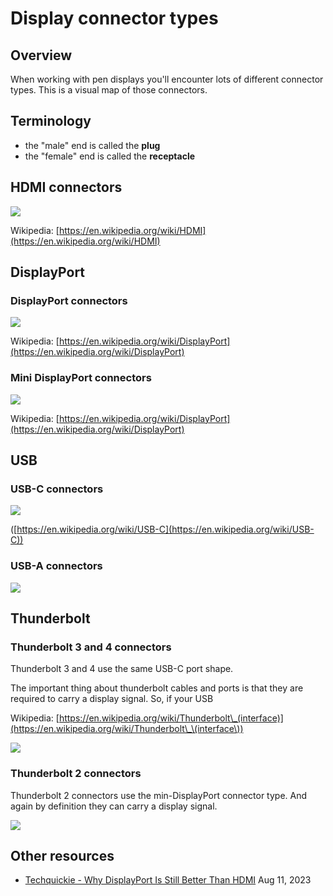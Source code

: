 # Display connector types

## Overview

When working with pen displays you'll encounter lots of different connector types. This is a visual map of those connectors.

## Terminology

* the "male" end is called the **plug**
* the "female" end is called the **receptacle**

## HDMI connectors

![](<../../.gitbook/assets/image (1).jpg>)

Wikipedia: [https://en.wikipedia.org/wiki/HDMI](https://en.wikipedia.org/wiki/HDMI)

## DisplayPort

### DisplayPort connectors

![](../../.gitbook/assets/DisplayPort\_connectors.jpg)

Wikipedia: [https://en.wikipedia.org/wiki/DisplayPort](https://en.wikipedia.org/wiki/DisplayPort)

### Mini DisplayPort connectors

![](../../.gitbook/assets/minidisplayport\_connectors.webp)

Wikipedia: [https://en.wikipedia.org/wiki/DisplayPort](https://en.wikipedia.org/wiki/DisplayPort)

## USB

### USB-C connectors

![](<../../.gitbook/assets/usb-c connectors.jpg>)

([https://en.wikipedia.org/wiki/USB-C](https://en.wikipedia.org/wiki/USB-C))

### USB-A connectors

![](../../.gitbook/assets/usba\_connectors.jpg)



## Thunderbolt

### Thunderbolt 3 and 4 connectors

Thunderbolt 3 and 4 use the same USB-C port shape.&#x20;

The important thing about thunderbolt cables and ports is that they are required to carry a display signal. So, if your USB

Wikipedia: [https://en.wikipedia.org/wiki/Thunderbolt\_(interface)](https://en.wikipedia.org/wiki/Thunderbolt\_\(interface\))

![](../../.gitbook/assets/thunderbolt34.jpg)

### Thunderbolt 2 connectors

Thunderbolt 2 connectors use the min-DisplayPort connector type. And again by definition they can carry a display signal.

![](../../.gitbook/assets/thunderbolt2.jpg)

## Other resources

* [Techquickie - Why DisplayPort Is Still Better Than HDMI](https://www.youtube.com/watch?v=qr-ACsQ1BXA) Aug 11, 2023
